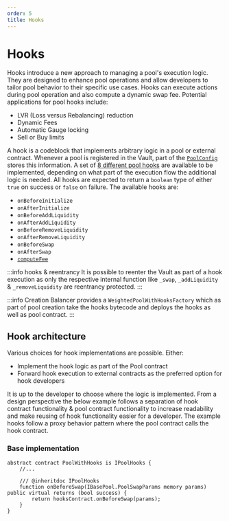 ```yaml
---
order: 5
title: Hooks
---
```

# Hooks

Hooks introduce a new approach to managing a pool's execution logic. They are designed to enhance pool operations and allow developers to tailor pool behavior to their specific use cases. Hooks can execute actions during pool operation and also compute a dynamic swap fee. Potential applications for pool hooks include:
- LVR (Loss versus Rebalancing) reduction 
- Dynamic Fees
- Automatic Gauge locking
- Sell or Buy limits


A hook is a codeblock that implements arbitrary logic in a pool or external contract. Whenever a pool is registered in the Vault, part of the [`PoolConfig`](https://github.com/balancer/balancer-v3-monorepo/blob/main/pkg/interfaces/contracts/vault/VaultTypes.sol#L26-L37) stores this information. A set of [8 different pool hooks](https://github.com/balancer/balancer-v3-monorepo/blob/main/pkg/interfaces/contracts/vault/VaultTypes.sol#L9-L18) are available to be implemented, depending on what part of the execution flow the additional logic is needed. All hooks are expected to return a `boolean` type of either `true` on success or `false` on failure. The available hooks are:

- `onBeforeInitialize`
- `onAfterInitialize`
- `onBeforeAddLiquidity`
- `onAfterAddLiquidity`
- `onBeforeRemoveLiquidity`
- `onAfterRemoveLiquidity`
- `onBeforeSwap`
- `onAfterSwap`
- [`computeFee`](/concepts/pools/dynamic-swap-fees.html)

:::info hooks & reentrancy
It is possible to reenter the Vault as part of a hook execution as only the respective internal function like `_swap`, `_addLiquidity` & `_removeLiquidity` are reentrancy protected.
:::

:::info Creation
Balancer provides a `WeightedPoolWithHooksFactory` which as part of pool creation take the hooks bytecode and deploys the hooks as well as pool contract.
:::

## Hook architecture
Various choices for hook implementations are possible. Either:
- Implement the hook logic as part of the Pool contract
- Forward hook execution to external contracts as the preferred option for hook developers

It is up to the developer to choose where the logic is implemented. From a design perspective the below example follows a separation of hook contract functionality & pool contract functionality to increase readability and make reusing of hook functionality easier for a developer. The example hooks follow a proxy behavior pattern where the pool contract calls the hook contract. 

### Base implementation

```solidity
abstract contract PoolWithHooks is IPoolHooks {
    //...

    /// @inheritdoc IPoolHooks
    function onBeforeSwap(IBasePool.PoolSwapParams memory params) public virtual returns (bool success) {
        return hooksContract.onBeforeSwap(params);
    }
}
```

